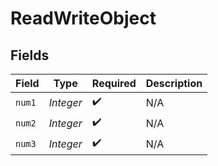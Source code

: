 # ReadWriteObject


## Fields

| Field              | Type               | Required           | Description        |
| ------------------ | ------------------ | ------------------ | ------------------ |
| `num1`             | *Integer*          | :heavy_check_mark: | N/A                |
| `num2`             | *Integer*          | :heavy_check_mark: | N/A                |
| `num3`             | *Integer*          | :heavy_check_mark: | N/A                |
